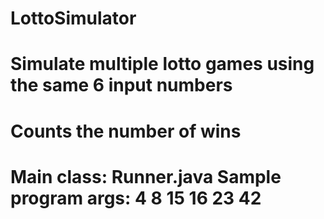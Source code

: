 # LottoSimulator
# Simulate multiple lotto games using the same 6 input numbers
# Counts the number of wins
# Main class: Runner.java Sample program args: 4 8 15 16 23 42
